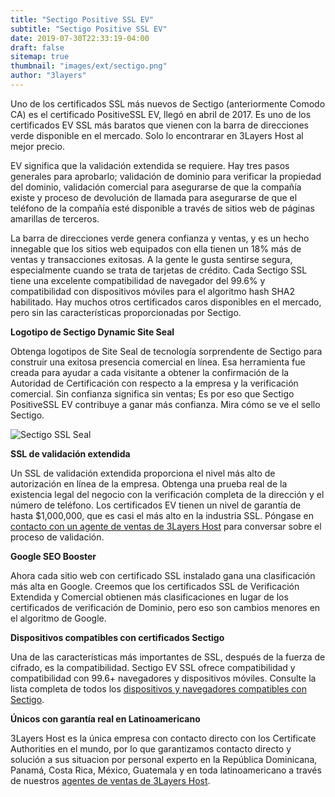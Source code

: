 ```yaml
---
title: "Sectigo Positive SSL EV"
subtitle: "Sectigo Positive SSL EV"
date: 2019-07-30T22:33:19-04:00
draft: false
sitemap: true
thumbnail: "images/ext/sectigo.png"
author: "3layers"
---
```


Uno de los certificados SSL más nuevos de Sectigo (anteriormente Comodo CA) es el certificado PositiveSSL EV, llegó en abril de 2017. Es uno de los certificados EV SSL más baratos que vienen con la barra de direcciones verde disponible en el mercado. Solo lo encontrarar en 3Layers Host al mejor precio.

EV significa que la validación extendida se requiere. Hay tres pasos generales para aprobarlo; validación de dominio para verificar la propiedad del dominio, validación comercial para asegurarse de que la compañía existe y proceso de devolución de llamada para asegurarse de que el teléfono de la compañía esté disponible a través de sitios web de páginas amarillas de terceros.

La barra de direcciones verde genera confianza y ventas, y es un hecho innegable que los sitios web equipados con ella tienen un 18% más de ventas y transacciones exitosas. A la gente le gusta sentirse segura, especialmente cuando se trata de tarjetas de crédito. Cada Sectigo SSL tiene una excelente compatibilidad de navegador del 99.6% y compatibilidad con dispositivos móviles para el algoritmo hash SHA2 habilitado. Hay muchos otros certificados caros disponibles en el mercado, pero sin las características proporcionadas por Sectigo.

**Logotipo de Sectigo Dynamic Site Seal**

Obtenga logotipos de Site Seal de tecnología sorprendente de Sectigo para construir una exitosa presencia comercial en línea. Esa herramienta fue creada para ayudar a cada visitante a obtener la confirmación de la Autoridad de Certificación con respecto a la empresa y la verificación comercial. Sin confianza significa sin ventas; Es por eso que Sectigo PositiveSSL EV contribuye a ganar más confianza. Mira cómo se ve el sello Sectigo.

![Sectigo SSL Seal](/images/ext/sectigo_seal.png)

**SSL de validación extendida**

Un SSL de validación extendida proporciona el nivel más alto de autorización en línea de la empresa. Obtenga una prueba real de la existencia legal del negocio con la verificación completa de la dirección y el número de teléfono. Los certificados EV tienen un nivel de garantía de hasta $1,000,000, que es casi el más alto en la industria SSL. Póngase en [contacto con un agente de ventas de 3Layers Host](https://3layers.host/contact/) para conversar sobre el proceso de validación.

**Google SEO Booster**

Ahora cada sitio web con certificado SSL instalado gana una clasificación más alta en Google. Creemos que los certificados SSL de Verificación Extendida y Comercial obtienen más clasificaciones en lugar de los certificados de verificación de Dominio, pero eso son cambios menores en el algoritmo de Google.

**Dispositivos compatibles con certificados Sectigo**

Una de las características más importantes de SSL, después de la fuerza de cifrado, es la compatibilidad. Sectigo EV SSL ofrece compatibilidad y compatibilidad con 99.6+ navegadores y dispositivos móviles. Consulte la lista completa de todos los [dispositivos y navegadores compatibles con Sectigo](https://3layers.host/blog/compatibilidad-de-dispositivos-con-ssl/).

**Únicos con garantía real en Latinoamericano**

3Layers Host es la única empresa con contacto directo con los Certificate Authorities en el mundo, por lo que garantizamos contacto directo y solución a sus situacion por personal experto en la República Dominicana, Panamá, Costa Rica, México, Guatemala y en toda latinoamericano a través de nuestros [agentes de ventas de 3Layers Host](https://3layers.host/contact/).